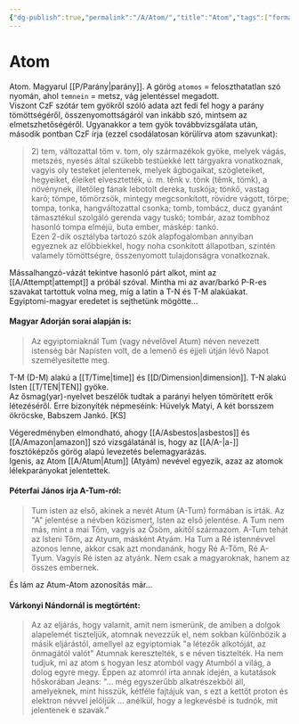 ```yaml
---
{"dg-publish":true,"permalink":"/A/Atom/","title":"Atom","tags":["formatted🟢"],"created":"2023-10-04T12:34","updated":"2023-10-04T12:34"}
---
```



# Atom



Atom. Magyarul [[P/Parány\|parány]]. A görög `atomos` = feloszthatatlan szó nyomán, ahol `temnein` = metsz, vág jelentéssel megadott.  
Viszont CzF szótár tem gyökről szóló adata azt fedi fel hogy a parány tömöttségéről, összenyomottságáról van inkább szó, mintsem az elmetszhetőségéről. Ugyanakkor a tem gyök továbbvizsgálata után, második pontban CzF írja (ezzel csodálatosan körülírva atom szavunkat):  
> 2\) tem, változattal töm v. tom, oly származékok gyöke, melyek vágás, metszés, nyesés által szükebb testüekké lett tárgyakra vonatkoznak, vagyis oly testeket jelentenek, melyek ágbogaikat, szögleteiket, hegyeiket, éleiket elvesztették, ú. m. těnk v. tönk (těmk, tömk), a növénynek, illetőleg fának lebotolt dereka, tuskója; tönkő, vastag karó; tömpe, tömörzsök, mintegy megcsonkított, rövidre vágott, törpe; tompa, tonka, hangváltozattal csonka; tomb, tombácz, ducz gyanánt támasztékul szolgáló gerenda vagy tuskó; tombár, azaz tombhoz hasonló tompa elméjü, buta ember, máskép: tankó.  
> Ezen 2-dik osztályba tartozó szók alapfogalomban annyiban egyeznek az előbbiekkel, hogy noha csonkított állapotban, szintén valamely tömöttségre, összenyomott tulajdonságra vonatkoznak.  

Mássalhangzó-vázát tekintve hasonló párt alkot, mint az [[A/Attempt\|attempt]] a próbál szóval. Mintha mi az avar/barkó P-R-es szavakat tartottuk volna meg, míg a latin a T-N és T-M alakúakat.  
Egyiptomi-magyar eredetet is sejthetünk mögötte...

#### Magyar Adorján sorai alapján is:

> Az egyiptomiaknál Tum (vagy névelővel Atum) néven nevezett istenség bár Napisten volt, de a lemenő és éjjeli útján lévő Napot személyesítette meg.  

T-M (D-M) alakú a [[T/Time\|time]] és [[D/Dimension\|dimension]]. T-N alakú Isten [[T/TEN\|TEN]] gyöke.  
Az ősmag(yar)-nyelvet beszélők tudtak a parányi helyen tömörített erők létezéséről. Erre bizonyíték népmeséink: Hüvelyk Matyi, A két borsszem ökröcske, Babszem Jankó. \[KS\]  

Végeredményben elmondható, ahogy [[A/Asbestos\|asbestos]] és [[A/Amazon\|amazon]] szó vizsgálatánál is, hogy az [[A/A-\|a-]] fosztóképzős görög alapú levezetés belemagyarázás.  
Igenis, az Atom [[A/Atum\|Atum]] (Atyám) nevével egyezik, azaz az atomok lélekparányokat jelentettek.  

#### Péterfai János írja A-Tum-ról:  

> Tum isten az első, akinek a nevét Atum (A-Tum) formában is írták. Az "A" jelentése a névben közismert, Isten az első jelentése. A Tum nem más, mint a mai Tőm, vagyis az Ősöm, akitől származom. A-Tum tehát az Isteni Tőm, az Atyum, másként Atyám. Ha Tum a Ré istennévvel azonos lenne, akkor csak azt mondanánk, hogy Ré A-Tőm, Ré A-Tyum. Vagyis Ré isten az atyánk. Nem csak a magyaroknak, hanem az összes embernek.  

És lám az Atum-Atom azonosítás már...

#### Várkonyi Nándornál is megtörtént:  

> Az az eljárás, hogy valamit, amit nem ismerünk, de amiben a dolgok alapelemét tiszteljük, atomnak nevezzük el, nem sokban különbözik a másik eljárástól, amellyel az egyiptomiak "a létezők alkotóját, az önmagától valót" Atumnak keresztelték, s e néven tisztelték. Ha nem tudjuk, mi az atom s hogyan lesz atomból vagy Atumból a világ, a dolog egyre megy. Éppen az atomról írta annak idején, a kutatások hőskorában Jeans: "... még egyszerűbb alkatrészekből áll, amelyeknek, mint hisszük, kétféle fajtájuk van, s ezt a kettőt proton és elektron névvel jelöljük ... anélkül, hogy a legkevésbé is tudnók, mit jelentenek e szavak."  
